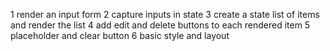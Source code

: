 1 render an input form
2 capture inputs in state
3 create a state list of items and render the list
4 add edit and delete buttons to each rendered item
5 placeholder and clear button
6 basic style and layout
